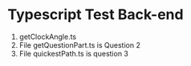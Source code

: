 # Typescript Test Back-end

1. getClockAngle.ts
2. File getQuestionPart.ts is Question 2
3. File quickestPath.ts is question 3
